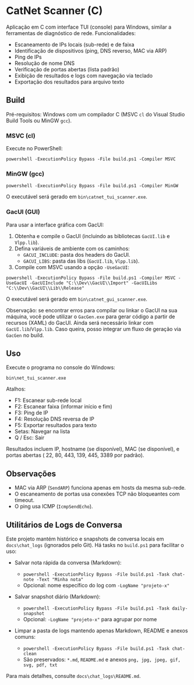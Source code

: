 # CatNet Scanner (C)

Aplicação em C com interface TUI (console) para Windows, similar a ferramentas de diagnóstico de rede. Funcionalidades:

- Escaneamento de IPs locais (sub-rede) e de faixa
- Identificação de dispositivos (ping, DNS reverso, MAC via ARP)
- Ping de IPs
- Resolução de nome DNS
- Verificação de portas abertas (lista padrão)
- Exibição de resultados e logs com navegação via teclado
- Exportação dos resultados para arquivo texto

## Build

Pré-requisitos: Windows com um compilador C (MSVC `cl` do Visual Studio Build Tools ou MinGW `gcc`).

### MSVC (cl)

Execute no PowerShell:

```
powershell -ExecutionPolicy Bypass -File build.ps1 -Compiler MSVC
```

### MinGW (gcc)

```
powershell -ExecutionPolicy Bypass -File build.ps1 -Compiler MinGW
```

O executável será gerado em `bin\catnet_tui_scanner.exe`.

### GacUI (GUI)

Para usar a interface gráfica com GacUI:

1. Obtenha e compile o GacUI (incluindo as bibliotecas `GacUI.lib` e `Vlpp.lib`).
2. Defina variáveis de ambiente com os caminhos:
   - `GACUI_INCLUDE`: pasta dos headers do GacUI.
   - `GACUI_LIBS`: pasta das libs (`GacUI.lib`, `Vlpp.lib`).
3. Compile com MSVC usando a opção `-UseGacUI`:

```
powershell -ExecutionPolicy Bypass -File build.ps1 -Compiler MSVC -UseGacUI -GacUIInclude "C:\\Dev\\GacUI\\Import" -GacUILibs "C:\\Dev\\GacUI\\Lib\\Release"
```

O executável será gerado em `bin\catnet_gui_scanner.exe`.

Observação: se encontrar erros para compilar ou linkar o GacUI na sua máquina, você pode utilizar o `GacGen.exe` para gerar código a partir de recursos (XAML) do GacUI. Ainda será necessário linkar com `GacUI.lib`/`Vlpp.lib`. Caso queira, posso integrar um fluxo de geração via `GacGen` no build.

## Uso

Execute o programa no console do Windows:

```
bin\net_tui_scanner.exe
```

Atalhos:
- F1: Escanear sub-rede local
- F2: Escanear faixa (informar início e fim)
- F3: Ping de IP
- F4: Resolução DNS reversa de IP
- F5: Exportar resultados para texto
- Setas: Navegar na lista
- Q / Esc: Sair

Resultados incluem IP, hostname (se disponível), MAC (se disponível), e portas abertas (
22, 80, 443, 139, 445, 3389 por padrão).

## Observações

- MAC via ARP (`SendARP`) funciona apenas em hosts da mesma sub-rede.
- O escaneamento de portas usa conexões TCP não bloqueantes com timeout.
- O ping usa ICMP (`IcmpSendEcho`).

## Utilitários de Logs de Conversa

Este projeto mantém histórico e snapshots de conversa locais em `docs\chat_logs` (ignorados pelo Git). Há tasks no `build.ps1` para facilitar o uso:

- Salvar nota rápida da conversa (Markdown):
  - `powershell -ExecutionPolicy Bypass -File build.ps1 -Task chat-note -Text "Minha nota"`
  - Opcional: nome específico do log com `-LogName "projeto-x"`

- Salvar snapshot diário (Markdown):
  - `powershell -ExecutionPolicy Bypass -File build.ps1 -Task daily-snapshot`
  - Opcional: `-LogName "projeto-x"` para agrupar por nome

- Limpar a pasta de logs mantendo apenas Markdown, README e anexos comuns:
  - `powershell -ExecutionPolicy Bypass -File build.ps1 -Task chat-clean`
  - São preservados: `*.md`, `README.md` e anexos `png, jpg, jpeg, gif, svg, pdf, txt`

Para mais detalhes, consulte `docs\chat_logs\README.md`.